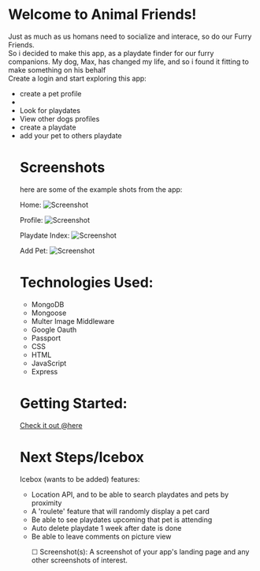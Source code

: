 <h1>Welcome to Animal Friends!</h1>
Just as much as us homans need to socialize and interace, so do our Furry Friends.<br />
So i decided to make this app, as a playdate finder for our furry companions.
My dog, Max, has changed my life, and so i found it fitting to make something on his behalf<br />
Create a login and start exploring this app:
<ul>
  <li>create a pet profile</li>
  <li><Search other pets/li>
  <li>Look for playdates</li>
  <li>View other dogs profiles</li>
  <li>create a playdate</li>
  <li>add your pet to others playdate</li>
 


<h1>Screenshots</h1>
here are some of the example shots from the app:

Home:
![Screenshot](/images/Home.png)

Profile:
![Screenshot](/images/EditProfile.png)

Playdate Index:
![Screenshot](/images/playdateIndex.png)

Add Pet:
![Screenshot](/images/addPet.png)

<h1>Technologies Used:</h1>
<ul>
 <li>MongoDB </li>
<li>Mongoose</li>
<li>Multer Image Middleware</li>
<li>Google Oauth</li>
<li>Passport</li>
<li>CSS</li>
<li>HTML</li>
<li>JavaScript</li>
<li>Express</li>
  </ul>


<h1>Getting Started:</h1>
<a href='https://doggo-dating.herokuapp.com/'>Check it out @here</a>

<h1>Next Steps/Icebox</h1>
Icebox (wants to be added) features:
    <ul>
      <li>Location API, and to be able to search playdates and pets by proximity</li>
      <li>A 'roulete' feature that will randomly display a pet card</li>
      <li>Be able to see playdates upcoming that pet is attending</li>
      <li>Auto delete playdate 1 week after date is done</li>
      <li>Be able to leave comments on picture view</li>
    




☐ Screenshot(s): A screenshot of your app's landing page and any other screenshots of interest.





